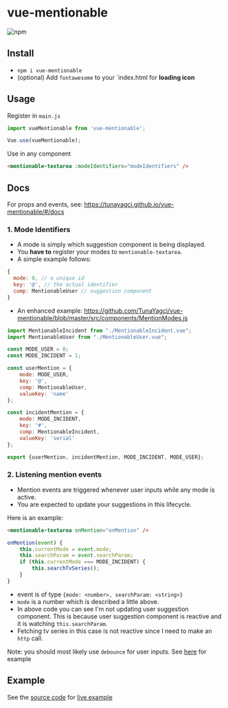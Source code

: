 # vue-mentionable
![npm](https://img.shields.io/npm/v/vue-mentionable)

## Install

* `npm i vue-mentionable`
* (optional) Add `fontawesome` to your `index.html for **loading icon**

## Usage

Register in `main.js`
```js
import vueMentionable from 'vue-mentionable';

Vue.use(vueMentionable);
```

Use in any component
```html
<mentionable-textarea :modeIdentifiers="modeIdentifiers" />
```

## Docs

For props and events, see: https://tunayagci.github.io/vue-mentionable/#/docs

### 1. Mode Identifiers ###

* A mode is simply which suggestion component is being displayed.
* You **have to** register your modes to `mentionable-textarea`.
* A simple example follows:

```js
{
  mode: 0, // a unique id
  key: '@', // the actual identifier
  comp: MentionableUser // suggestion component
}
```

* An enhanced example: 
https://github.com/TunaYagci/vue-mentionable/blob/master/src/components/MentionModes.js

```js
import MentionableIncident from "./MentionableIncident.vue";
import MentionableUser from "./MentionableUser.vue";

const MODE_USER = 0;
const MODE_INCIDENT = 1;

const userMention = {
    mode: MODE_USER,
    key: '@',
    comp: MentionableUser,
    valueKey: 'name'
};

const incidentMention = {
    mode: MODE_INCIDENT,
    key: '#',
    comp: MentionableIncident,
    valueKey: 'serial'
};

export {userMention, incidentMention, MODE_INCIDENT, MODE_USER};
```


### 2. Listening mention events ###

* Mention events are triggered whenever user inputs while any mode is active.
* You are expected to update your suggestions in this lifecycle.

Here is an example:  
```html
<mentionable-textarea onMention="onMention" />
```
```js
onMention(event) {
    this.currentMode = event.mode;
    this.searchParam = event.searchParam;
    if (this.currentMode === MODE_INCIDENT) {
        this.searchTvSeries();
    }
}
```
* event is of type `{mode: <number>, searchParam: <string>}`
* `mode` is a number which is described a little above.
* In above code you can see I'm not updating user suggestion component. This is because user suggestion component is reactive and it is watching `this.searchParam`.
* Fetching tv series in this case is not reactive since I need to make an `http` call.

Note: you should most likely use `debounce` for user inputs. See [here](https://github.com/TunaYagci/vue-mentionable/blob/master/src/components/TvSeries.vue) for example

## Example

See the [source code](https://github.com/TunaYagci/vue-mentionable/blob/master/src/components/TvSeries.vue) for [live example](https://tunayagci.github.io/vue-mentionable/)

